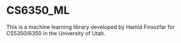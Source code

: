 # CS6350_ML
This is a machine learning library developed by Hamid Firoozfar for CS5350/6350 in the University of Utah.
